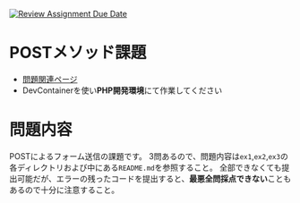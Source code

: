 [![Review Assignment Due Date](https://classroom.github.com/assets/deadline-readme-button-24ddc0f5d75046c5622901739e7c5dd533143b0c8e959d652212380cedb1ea36.svg)](https://classroom.github.com/a/5z3Je8ku)
# POSTメソッド課題

* [問題関連ページ](https://2024web1.github.io/web_app_dev/http-post-kadai/#%E4%BB%8A%E5%9B%9E%E3%81%AE%E8%AA%B2%E9%A1%8C%E3%81%AB%E3%81%A4%E3%81%84%E3%81%A6)
* DevContainerを使い**PHP開発環境**にて作業してください

# 問題内容

POSTによるフォーム送信の課題です。
3問あるので、問題内容は`ex1`,`ex2`,`ex3`の各ディレクトリおよび中にある`README.md`を参照すること。
全部できなくても提出可能だが、エラーの残ったコードを提出すると、**最悪全問採点できない**こともあるので十分に注意すること。

